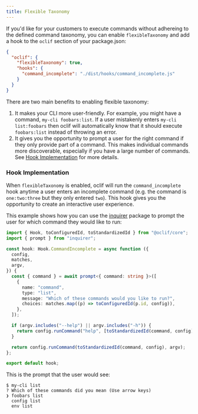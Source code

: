 ```yaml
---
title: Flexible Taxonomy
---
```


If you'd like for your customers to execute commands without adhereing to the defined command taxonomy, you can enable `flexibleTaxonomy` and add a hook to the `oclif` section of your package.json:

```json
{
  "oclif": {
    "flexibleTaxonomy": true,
    "hooks": {
      "command_incomplete": "./dist/hooks/command_incomplete.js"
    }
  }
}
```

There are two main benefits to enabling flexible taxonomy:

1. It makes your CLI more user-friendly. For example, you might have a command, `my-cli foobars:list`. If a user mistakenly enters `my-cli list:foobars` then oclif will automatically know that it should execute `foobars:list` instead of throwing an error.
2. It gives you the opportunity to prompt a user for the right command if they only provide part of a command. This makes individual commands more discoverable, especially if you have a large number of commands. See [Hook Implementation](#hook-implementation) for more details.

### Hook Implementation

When `flexibleTaxonomy` is enabled, oclif will run the `command_incomplete` hook anytime a user enters an incomplete command (e.g. the command is `one:two:three` but they only entered `two`). This hook gives you the opportunity to create an interactive user experience.

This example shows how you can use the [inquirer](#https://www.npmjs.com/package/inquirer) package to prompt the user for which command they would like to run:

```typescript
import { Hook, toConfiguredId, toStandardizedId } from "@oclif/core";
import { prompt } from "inquirer";

const hook: Hook.CommandIncomplete = async function ({
  config,
  matches,
  argv,
}) {
  const { command } = await prompt<{ command: string }>([
    {
      name: "command",
      type: "list",
      message: "Which of these commands would you like to run?",
      choices: matches.map((p) => toConfiguredId(p.id, config)),
    },
  ]);

  if (argv.includes("--help") || argv.includes("-h")) {
    return config.runCommand("help", [toStandardizedId(command, config)]);
  }

  return config.runCommand(toStandardizedId(command, config), argv);
};

export default hook;
```

This is the prompt that the user would see:

```
$ my-cli list
? Which of these commands did you mean (Use arrow keys)
❯ foobars list
  config list
  env list
```
